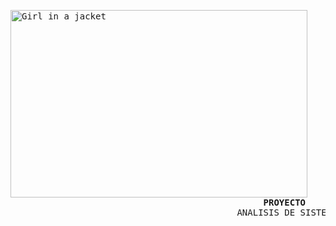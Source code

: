 <!DOCTYPE html>
<html>
<body>
<pre>
<img src="https://www.queestudiar.org/wp-content/uploads/2017/10/software-750x350.jpg" alt="Girl in a jacket" width="475" height="300">
                                                <b>PROYECTO</b>
                                           ANALISIS DE SISTEMAS II


</pre>


</body>
</html>
